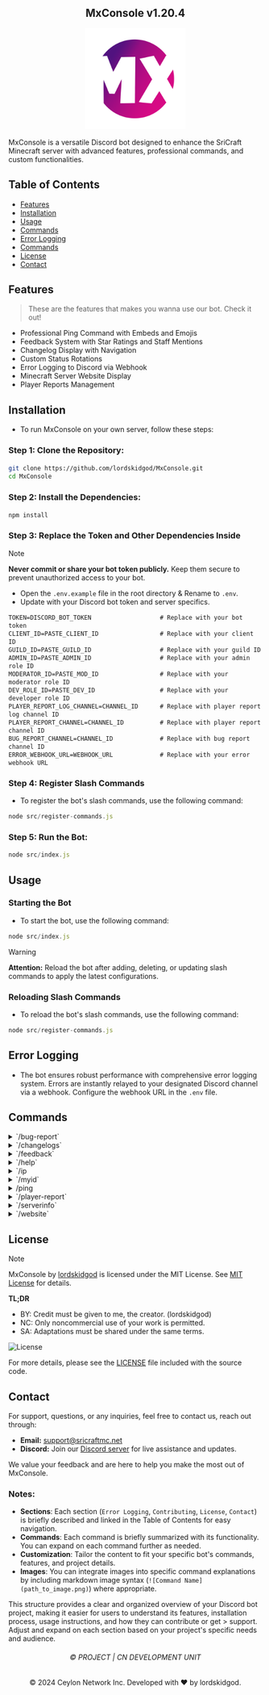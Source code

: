 <h2 align="center">
    MxConsole v1.20.4
</h2>

<p align="center">
    <img src="MxConsole2.png" alt="MxConsole Logo" width="200"/>
</p>

MxConsole is a versatile Discord bot designed to enhance the SriCraft Minecraft server with advanced features, professional commands, and custom functionalities.

## Table of Contents

- [Features](#features)
- [Installation](#installation)
- [Usage](#usage)
- [Commands](#commands)
- [Error Logging](#error-logging)
- [Commands](#commands)
- [License](#license)
- [Contact](#contact)

## Features

> These are the features that makes you wanna use our bot. Check it out!
>

- Professional Ping Command with Embeds and Emojis
- Feedback System with Star Ratings and Staff Mentions
- Changelog Display with Navigation
- Custom Status Rotations
- Error Logging to Discord via Webhook
- Minecraft Server Website Display
- Player Reports Management

## Installation

- To run MxConsole on your own server, follow these steps:

 ### Step 1: Clone the Repository:

 ```sh
 git clone https://github.com/lordskidgod/MxConsole.git
 cd MxConsole
 ```

 ### Step 2: Install the Dependencies:
 ```sh
 npm install
 ```

 ### Step 3: Replace the Token and Other Dependencies Inside
> [!NOTE]
> **Never commit or share your bot token publicly.** Keep them secure to prevent unauthorized access to your bot.

- Open the `.env.example` file in the root directory & Rename to `.env`.
- Update with your Discord bot token and server specifics.

```env
TOKEN=DISCORD_BOT_TOKEN                   # Replace with your bot token
CLIENT_ID=PASTE_CLIENT_ID                 # Replace with your client ID
GUILD_ID=PASTE_GUILD_ID                   # Replace with your guild ID
ADMIN_ID=PASTE_ADMIN_ID                   # Replace with your admin role ID
MODERATOR_ID=PASTE_MOD_ID                 # Replace with your moderator role ID
DEV_ROLE_ID=PASTE_DEV_ID                  # Replace with your developer role ID
PLAYER_REPORT_LOG_CHANNEL=CHANNEL_ID      # Replace with player report log channel ID
PLAYER_REPORT_CHANNEL=CHANNEL_ID          # Replace with player report channel ID
BUG_REPORT_CHANNEL=CHANNEL_ID             # Replace with bug report channel ID
ERROR_WEBHOOK_URL=WEBHOOK_URL             # Replace with your error webhook URL
```

  ### Step 4: Register Slash Commands

  - To register the bot's slash commands, use the following command:

  ```js
  node src/register-commands.js
  ```

  ### Step 5: Run the Bot:
   ```js
   node src/index.js
   ```

## Usage

### Starting the Bot

- To start the bot, use the following command:

```js
node src/index.js
```


> [!WARNING]
> 
> **Attention:** Reload the bot after adding, deleting, or updating slash commands to apply the latest configurations.

### Reloading Slash Commands

- To reload the bot's slash commands, use the following command:

```js
node src/register-commands.js
```

## Error Logging
- The bot ensures robust performance with comprehensive error logging system. Errors are instantly relayed to your designated Discord channel via a webhook. Configure the webhook URL in the `.env` file.

## Commands

<details>
<summary>`/bug-report`</summary>
Allows users to report bugs or issues related to the Minecraft server.
</details>
<details>
<summary>`/changelogs`</summary>
Displays recent changes, updates, or version history of the Minecraft server or bot.
</details>
<details>
<summary>`/feedback`</summary>
Enables users to submit feedback or suggestions regarding the Minecraft server.
</details>
<details>
<summary>`/help`</summary>
Provides a list of available commands and their usage instructions.
</details>
<details>
<summary>`/ip</summary>
Shows the IP address or connection details of the Minecraft server.
</details>
<details>
<summary>`/myid`</summary>
Displays the user's Discord ID for identification purposes.
</details>
<details>
<summary>/ping</summary>
Checks the bot's latency and responsiveness.
</details>
<details>
<summary>`/player-report`</summary>
Allows players to report other players for violations or issues within the Minecraft server.
</details>
<details>
<summary>`/serverinfo`</summary>
Provides detailed information about the Minecraft server, such as current status, player count, etc.
</details>
<details>
<summary>`/website`</summary>
Displays the URL or link to the Minecraft server's official website or related resources.
</details>

## License

> [!NOTE] 
> MxConsole by [lordskidgod](https://github.com/lordskidgod/) is licensed under the MIT License. See [MIT License](LICENSE) for details.

**TL;DR**

- BY: Credit must be given to me, the creator. (lordskidgod)
- NC: Only noncommercial use of your work is permitted.
- SA: Adaptations must be shared under the same terms.

![License](https://img.shields.io/github/license/lordskidgod/MxConsole)



For more details, please see the [LICENSE](LICENSE) file included with the source code.

## Contact

For support, questions, or any inquiries, feel free to contact us, reach out through:

- **Email:** [support@sricraftmc.net](mailto:support@sricraftmc.net)
- **Discord:** Join our [Discord server](https://discord.gg/T866cmAKBJ) for live assistance and updates.

We value your feedback and are here to help you make the most out of MxConsole.

### Notes:
- **Sections**: Each section (`Error Logging`, `Contributing`, `License`, `Contact`) is briefly described and linked in the Table of Contents for easy navigation.
- **Commands**: Each command is briefly summarized with its functionality. You can expand on each command further as needed.
- **Customization**: Tailor the content to fit your specific bot's commands, features, and project details.
- **Images**: You can integrate images into specific command explanations by including markdown image syntax (`![Command Name](path_to_image.png)`) where appropriate.
  
This structure provides a clear and organized overview of your Discord bot project, making it easier for users to understand its features, installation process, usage instructions, and how they can contribute or get > support. Adjust and expand on each section based on your project's specific needs and audience.


<h6 align="center">©️ PROJECT | CN DEVELOPMENT UNIT</h6>

<p align="center">© 2024 Ceylon Network Inc. Developed with ❤️ by lordskidgod.</p>
